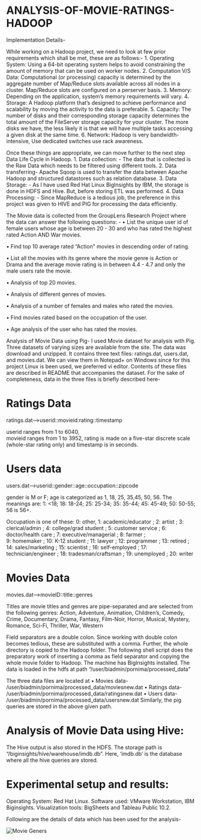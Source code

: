 # ANALYSIS-OF-MOVIE-RATINGS-HADOOP

Implementation Details- 
 
While working on a Hadoop project, we need to look at few prior requirements which shall be met, these are as follows:- 1. Operating System: Using a 64-bit operating system helps to avoid constraining the amount of memory that can be used on worker nodes. 2. Computation V/S Data: Computational (or processing) capacity is determined by the aggregate number of Map/Reduce slots available across all nodes in a cluster. Map/Reduce slots are configured on a perserver basis. 3. Memory: Depending on the application, system’s memory requirements will vary. 4. Storage: A Hadoop platform that’s designed to achieve performance and scalability by moving the activity to the data is preferable.  5.  Capacity: The number of disks and their corresponding storage capacity determines the total amount of the FileServer storage capacity for your cluster. The more disks we have, the less likely it is that we will have multiple tasks accessing a given disk at the same time.  6. Network:  Hadoop is very bandwidth-intensive, Use dedicated switches use rack awareness.  
 
Once these things are appropriate, we can move further to the next step Data Life Cycle in Hadoop. 1. Data collection: - The data that is collected is the Raw Data which needs to be filtered using different tools. 2. Data transferring- Apache Sqoop is used to transfer the data between Apache Hadoop and structured datastores such as relation database. 3. Data Storage: - As I have used Red Hat Linux BigInsights by IBM, the storage is done in HDFS and Hive. But, before storing ETL was performed. 4. Data Processing: - Since MapReduce is a tedious job, the preference in this project was given to HIVE and PIG for processing the data efficiently.  
 
 
 
The Movie data is collected from the GroupLens Research Project where the data can answer the following questions: - • List the unique user id of female users whose age is between 20 - 30 and who has rated the highest rated Action AND War movies. 
 
• Find top 10 average rated “Action" movies in descending order of rating. 
 
 
• List all the movies with its genre where the movie genre is Action or Drama and the average movie rating is in between 4.4 - 4.7 and only the male users rate the movie. 
 
• Analysis of top 20 movies. 
 
 
• Analysis of different genres of movies. 
 
• Analysis of a number of females and males who rated the movies. 
 
 
• Find movies rated based on the occupation of the user. 
 
• Age analysis of the user who has rated the movies. 
 
Analysis of Movie Data using Pig- I used Movie dataset for analysis with Pig. Three datasets of varying sizes are available from the site. The data was download and unzipped. It contains three text files: ratings.dat, users.dat, and movies.dat. We can view them in Notepad+ on Windows since for this project Linux is been used, we preferred vi editor. Contents of these files are described in README that accompanies the dataset. For the sake of completeness, data in the three files is briefly described here- 
 
# Ratings Data 
ratings.dat–>userid::movieid:rating::timestamp 
 
userid ranges from 1 to 6040,  
movieid ranges from 1 to 3952,  rating is made on a five-star discrete scale (whole-star rating only) and timestamp is in seconds. 
 

# Users data 
 
users.dat–>userid::gender::age::occupation::zipcode 
 
gender is M or F;  age is categorized as 1, 18, 25, 35,45, 50, 56.  The meanings are:  1: <18;  18: 18-24;  25: 25-34;  35: 35-44;  45: 45-49;  50: 50-55;  56 is 56+. 
 
Occupation is one of these:  0: other,  1: academic/educator ;  2: artist ;  3: clerical/admin ;  4: college/grad student ;  5: customer service ;  6: doctor/health care ;  7: executive/managerial ;  8: farmer ;  
9: homemaker ;  10: K-12 student ;  11: lawyer ;  12: programmer ;  13: retired ;  14: sales/marketing ;  15: scientist ;  16: self-employed ;  17: technician/engineer ;  18: tradesman/craftsman ;  19: unemployed ;  20: writer 
 
# Movies Data 
movies.dat–>movieID::title::genres 
 
Titles are movie titles and genres are pipe-separated and are selected from the following genres: Action, Adventure, Animation, Children’s, Comedy, Crime, Documentary, Drama, Fantasy, Film-Noir, Horror, Musical, Mystery, Romance, Sci-Fi, Thriller, War, Western 
 
Field separators are a double colon. Since working with double colon becomes tedious, these are substituted with a comma. Further, the whole directory is copied to the Hadoop folder. The following shell script does the preparatory work of inserting a comma as field separator and copying the whole movie folder to Hadoop. The machine has BigInsights installed.      The data is loaded in the hdfs at path        “/user/biadmin/pornima/processed_data” 
 
The three data files are located at  • Movies data- /user/biadmin/pornima/processed_data/moviesnew.dat • Ratings data- /user/biadmin/pornima/processed_data/ratingsnew.dat • Users data- /user/biadmin/pornima/processed_data/usersnew.dat Similarly, the pig queries are stored in the above given path. 

 
 
# Analysis of Movie Data using Hive: 
 
The Hive output is also stored in the HDFS. The storage path is “/biginsights/hive/warehouse/imdb.db”. Here, ‘imdb.db’ is the database where all the hive queries are stored.  
 
# Experimental setup and results: 
 
Operating System: Red Hat Linux. Software used: VMware Workstation, IBM Biginsights. Visualization tools: BigSheets and Tableau Public 10.2. 
 
Following are the details of data which has been used for the analysis-

![Movie Geners](Capture1.jpg)
 
